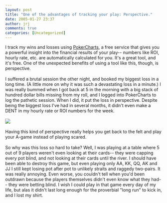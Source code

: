 ```yaml
---
layout: post
title: "One of the advantages of tracking your play: Perspective."
date: 2005-01-27 23:37
author: jrj
comments: true
categories: [Uncategorized]
---
```

I track my wins and losses using <a href="http://www.pokercharts.com/" target="_blank">PokerCharts</a>, a free service that gives you a powerful insight into the financial results of your play-- numbers like ROI, hourly rate, etc. are automatically calculated for you. It's a great tool, and it's free. One of the unexpected benefits of using a tool like this, though, is perspective.<br /><br />I suffered a brutal session the other night, and booked my biggest loss in a long time. (A little more on why it was such a devastating loss in a minute.) I was really bummed when I got back at 5 in the morning with a big stack of hundred dollar bills missing from my roll, and I logged into PokerCharts to log the pathetic session. When I did, it put the loss in perspective. Despite being the biggest loss I've had in several months, it didn't even make a DENT in my hourly rate or ROI numbers for the week.<br /><br /><img src="http://beta.pokerstreams.com/communities/pokerstreams/blog/chart.GIF" /><br /><br />Having this kind of perspective really helps you get back to the felt and play your A-game instead of playing scared.<br /><br />So why was this loss so hard to take? Well, I was playing at a table where 5 out of 9 players weren't even looking at their cards-- they were capping every pot blind, and not looking at their cards until the river. I should have been able to destroy this game, but even playing only AA, KK, QQ, AK and JJ I still kept losing pot after pot to unlikely straits and raggedy two-pairs. It was really annoying. Even worse, you couldn't tell when you'd been outdrawn because the players themselves didn't even know what they had-- they were betting blind. I wish I could play in that game every day of my life, but alas it didn't last long enough for the proverbial "long run" to kick in, and I lost my shirt.
